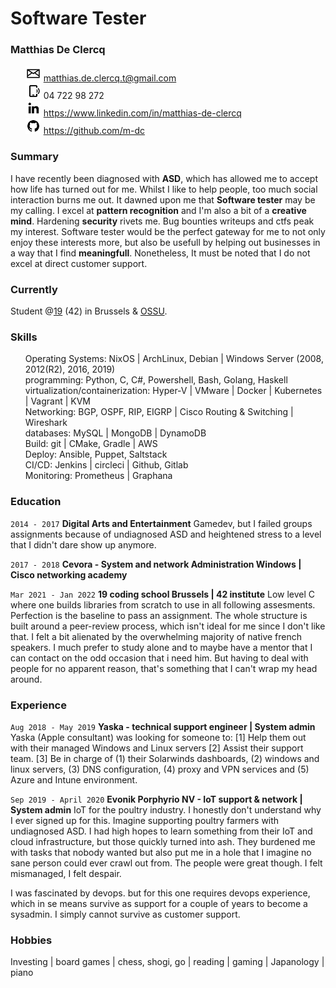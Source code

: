 # Software Tester

### Matthias De Clercq

<ul style="list-style: none;">
  <li>
    <img src="assets/mail.png" width="25" height="25" margin="auto">
    <a href="mailto:matthias.de.clercq.t@gmail.com">
    matthias.de.clercq.t@gmail.com
    </a>
  </li>
  <li>
    <img src="assets/phone.png" width="25" height="25" margin="auto">
    04 722 98 272
  </li>
  <li>
    <img src="assets/linkedin.png" width="25" height="25" margin="auto">
    <a href="https://www.linkedin.com/in/matthias-de-clercq">
      https://www.linkedin.com/in/matthias-de-clercq
    </a>
  </li>
  <li>
    <img src="assets/github.png" width="25" height="25" margin="auto">
    <a href="https://github.com/m-dc">
      https://github.com/m-dc
    </a>
  </li>
</ul>

### Summary

I have recently been diagnosed with **ASD**, which has allowed me to accept how life has turned out for me. Whilst I like to help people, too much social interaction burns me out. It dawned upon me that **Software tester** may be my calling. I excel at **pattern recognition** and I'm also a bit of a **creative mind**. Hardening **security** rivets me. Bug bounties writeups and ctfs peak my interest. Software tester would be the perfect gateway for me to not only enjoy these interests more, but also be usefull by helping out businesses in a way that I find **meaningfull**. Nonetheless, It must be noted that I do not excel at direct customer support. 

### Currently

Student @[19](https://www.s19.be/nl/) (42) in Brussels & [OSSU](https://github.com/ossu/computer-science).

### Skills

<ul style="list-style: none;">
<li>Operating Systems:  NixOS | ArchLinux, Debian | Windows Server (2008, 2012(R2), 2016, 2019)</li>
<li>programming: Python, C, C#, Powershell, Bash, Golang, Haskell</li>
<li>virtualization/containerization: Hyper-V | VMware | Docker | Kubernetes | Vagrant | KVM</li>
<li>Networking: BGP, OSPF, RIP, EIGRP | Cisco Routing & Switching | Wireshark</li>
<li>databases: MySQL | MongoDB | DynamoDB</li>
<li>Build: git | CMake, Gradle | AWS</li>
<li>Deploy: Ansible, Puppet, Saltstack</li>
<li>CI/CD: Jenkins | circleci | Github, Gitlab</li>
<li>Monitoring: Prometheus | Graphana</li>
</ul>

### Education

`2014 - 2017`
__Digital Arts and Entertainment__
Gamedev, but I failed groups assignments because of undiagnosed ASD and heightened stress to a level that I didn't dare show up anymore.
  
`2017 - 2018`
__Cevora - System and network Administration Windows | Cisco networking academy__

`Mar 2021 - Jan 2022`
__19 coding school Brussels | 42 institute__
Low level C where one builds libraries from scratch to use in all following assesments. Perfection is the baseline to pass an assignment. The whole structure is built around a peer-review process, which isn't ideal for me since I don't like that. I felt a bit alienated by the overwhelming majority of native french speakers. I much prefer to study alone and to maybe have a mentor that I can contact on the odd occasion that i need him. But having to deal with people for no apparent reason, that's something that I can't wrap my head around.
 
### Experience

`Aug 2018 - May 2019`
__Yaska - technical support engineer | System admin__
Yaska (Apple consultant) was looking for someone to:
[1]  Help them out with their managed Windows and Linux servers
[2]  Assist their support team.
[3]  Be in charge of (1) their Solarwinds dashboards, (2) windows and linux servers, (3) DNS configuration, (4) proxy and VPN services and (5) Azure and Intune environment.
  
`Sep 2019 - April 2020`
__Evonik Porphyrio NV - IoT support & network | System admin__
IoT for the poultry industry. I honestly don't understand why I ever signed up for this. Imagine supporting poultry farmers with undiagnosed ASD. I had high hopes to learn something from their IoT and cloud infrastructure, but those quickly turned into ash. They burdened me with tasks that nobody wanted but also put me in a hole that I imagine no sane person could ever crawl out from. The people were great though. I felt mismanaged, I felt despair.

I was fascinated by devops. but for this one requires devops experience, which in se means survive as support for a couple of years to become a sysadmin. I simply cannot survive as customer support.

### Hobbies
Investing | board games | chess, shogi, go | reading | gaming | Japanology | piano

